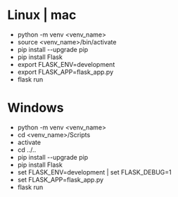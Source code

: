 # Linux | mac

* python -m venv <venv_name>
* source <venv_name>/bin/activate
* pip install --upgrade pip
* pip install Flask
* export FLASK_ENV=development
* export FLASK_APP=flask_app.py
* flask run

# Windows

* python -m venv <venv_name>
* cd <venv_name>/Scripts
* activate
* cd ../..
* pip install --upgrade pip
* pip install Flask
* set FLASK_ENV=development | set FLASK_DEBUG=1
* set FLASK_APP=flask_app.py
* flask run

